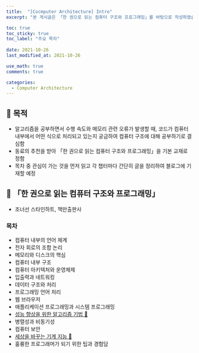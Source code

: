 ```yaml
---
title:  "[Cocmputer Architecture] Intro"
excerpt: "본 게시글은 「한 권으로 읽는 컴퓨터 구조와 프로그래밍」를 바탕으로 작성하였습니다."

toc: true
toc_sticky: true
toc_label: "주요 목차"
 
date: 2021-10-26
last_modified_at: 2021-10-26

use_math: true
comments: true

categories:
  - Computer Architecture
---
```




## 🌱 목적

- 알고리즘을 공부하면서 수행 속도와 메모리 관련 오류가 발생할 때, 코드가 컴퓨터 내부에서 어떤 식으로 처리되고 있는지 궁금하여 컴퓨터 구조에 대해 공부하기로 결심함
- 동료의 추천을 받아  「한 권으로 읽는 컴퓨터 구조와 프로그래밍」을 기본 교재로 정함
- 목차 중 관심이 가는 것을 먼저 읽고 각 챕터마다 간단히 글을 정리하여 블로그에 기재할 예정

## 📙 「한 권으로 읽는 컴퓨터 구조와 프로그래밍」 

- 조너선 스타인하트, 책만출판사

### 목차

- 컴퓨터 내부의 언어 체계
- 전자 회로의 조합 논리
- 메모리와 디스크의 핵심
- 컴퓨터 내부 구조
- 컴퓨터 아키텍처와 운영체제
- 입출력과 네트워킹
- 데이터 구조와 처리
- 프로그래밍 언어 처리
- 웹 브라우저
- 애플리케이션 프로그래밍과 시스템 프로그래밍
- [성능 향상을 위한 알고리즘 기법 🎈]()
- 병렬성과 비동기성
- 컴퓨터 보안
- [세상을 바꾸는 기계 지능 🎈]()
- 훌륭한 프로그래머가 되기 위한 팁과 경험담

